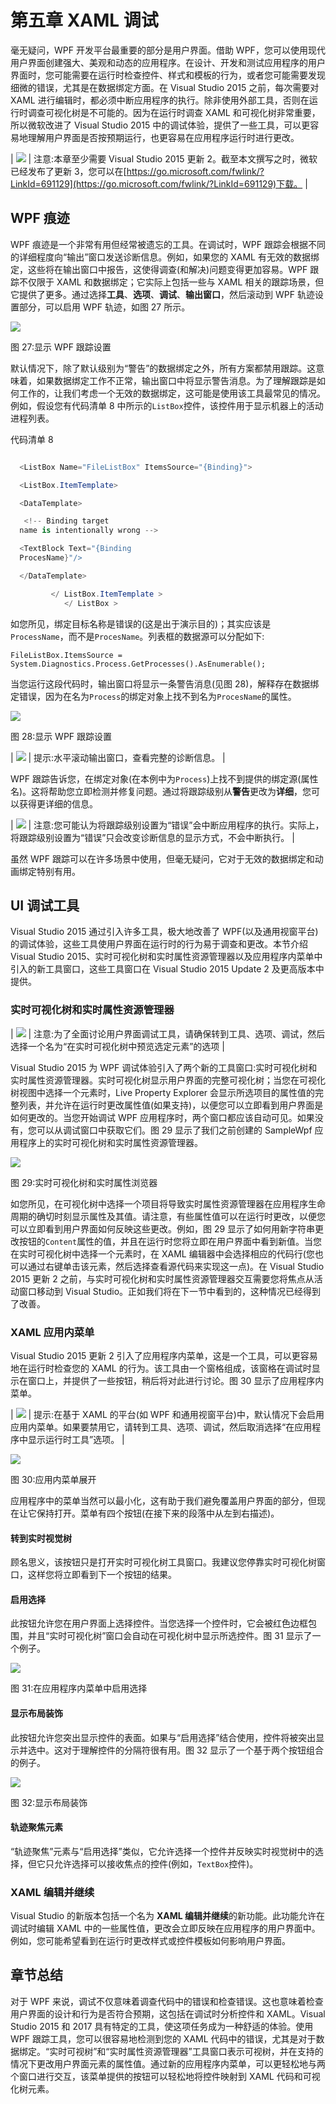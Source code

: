 # 第五章 XAML 调试

毫无疑问，WPF 开发平台最重要的部分是用户界面。借助 WPF，您可以使用现代用户界面创建强大、美观和动态的应用程序。在设计、开发和测试应用程序的用户界面时，您可能需要在运行时检查控件、样式和模板的行为，或者您可能需要发现细微的错误，尤其是在数据绑定方面。在 Visual Studio 2015 之前，每次需要对 XAML 进行编辑时，都必须中断应用程序的执行。除非使用外部工具，否则在运行时调查可视化树是不可能的。因为在运行时调查 XAML 和可视化树非常重要，所以微软改进了 Visual Studio 2015 中的调试体验，提供了一些工具，可以更容易地理解用户界面是否按预期运行，也更容易在应用程序运行时进行更改。

| ![](img/note.png) | 注意:本章至少需要 Visual Studio 2015 更新 2。截至本文撰写之时，微软已经发布了更新 3，您可以在[https://go.microsoft.com/fwlink/?LinkId=691129](https://go.microsoft.com/fwlink/?LinkId=691129)下载。 |

## WPF 痕迹

WPF 痕迹是一个非常有用但经常被遗忘的工具。在调试时，WPF 跟踪会根据不同的详细程度向“输出”窗口发送诊断信息。例如，如果您的 XAML 有无效的数据绑定，这些将在输出窗口中报告，这使得调查(和解决)问题变得更加容易。WPF 跟踪不仅限于 XAML 和数据绑定；它实际上包括一些与 XAML 相关的跟踪场景，但它提供了更多。通过选择**工具**、**选项**、**调试**、**输出窗口**，然后滚动到 WPF 轨迹设置部分，可以启用 WPF 轨迹，如图 27 所示。

![](img/image035.jpg)

图 27:显示 WPF 跟踪设置

默认情况下，除了默认级别为“警告”的数据绑定之外，所有方案都禁用跟踪。这意味着，如果数据绑定工作不正常，输出窗口中将显示警告消息。为了理解跟踪是如何工作的，让我们考虑一个无效的数据绑定，这可能是使用该工具最常见的情况。例如，假设您有代码清单 8 中所示的`ListBox`控件，该控件用于显示机器上的活动进程列表。

代码清单 8

```cs

  <ListBox Name="FileListBox" ItemsSource="{Binding}">

  <ListBox.ItemTemplate>

  <DataTemplate>

   <!-- Binding target
  name is intentionally wrong -->

  <TextBlock Text="{Binding
  ProcesName}"/>

  </DataTemplate>

         </ ListBox.ItemTemplate >
            </ ListBox >

```

如您所见，绑定目标名称是错误的(这是出于演示目的)；其实应该是`ProcessName`，而不是`ProcesName`。列表框的数据源可以分配如下:

`FileListBox.ItemsSource = System.Diagnostics.Process.GetProcesses().AsEnumerable();`

当您运行这段代码时，输出窗口将显示一条警告消息(见图 28)，解释存在数据绑定错误，因为在名为`Process`的绑定对象上找不到名为`ProcesName`的属性。

![](img/image036.jpg)

图 28:显示 WPF 跟踪设置

| ![](img/tip.png) | 提示:水平滚动输出窗口，查看完整的诊断信息。 |

WPF 跟踪告诉您，在绑定对象(在本例中为`Process`)上找不到提供的绑定源(属性名)。这将帮助您立即检测并修复问题。通过将跟踪级别从**警告**更改为**详细**，您可以获得更详细的信息。

| ![](img/note.png) | 注意:您可能认为将跟踪级别设置为“错误”会中断应用程序的执行。实际上，将跟踪级别设置为“错误”只会改变诊断信息的显示方式，不会中断执行。 |

虽然 WPF 跟踪可以在许多场景中使用，但毫无疑问，它对于无效的数据绑定和动画绑定特别有用。

## UI 调试工具

Visual Studio 2015 通过引入许多工具，极大地改善了 WPF(以及通用视窗平台)的调试体验，这些工具使用户界面在运行时的行为易于调查和更改。本节介绍 Visual Studio 2015、实时可视化树和实时属性资源管理器以及应用程序内菜单中引入的新工具窗口，这些工具窗口在 Visual Studio 2015 Update 2 及更高版本中提供。

### 实时可视化树和实时属性资源管理器

| ![](img/note.png) | 注意:为了全面讨论用户界面调试工具，请确保转到工具、选项、调试，然后选择一个名为“在实时可视化树中预览选定元素”的选项 |

Visual Studio 2015 为 WPF 调试体验引入了两个新的工具窗口:实时可视化树和实时属性资源管理器。实时可视化树显示用户界面的完整可视化树；当您在可视化树视图中选择一个元素时，Live Property Explorer 会显示所选项目的属性值的完整列表，并允许在运行时更改属性值(如果支持)，以便您可以立即看到用户界面是如何更改的。当您开始调试 WPF 应用程序时，两个窗口都应该自动可见。如果没有，您可以从调试窗口中获取它们。图 29 显示了我们之前创建的 SampleWpf 应用程序上的实时可视化树和实时属性资源管理器。

![](img/image038.jpg)

图 29:实时可视化树和实时属性浏览器

如您所见，在可视化树中选择一个项目将导致实时属性资源管理器在应用程序生命周期的确切时刻显示属性及其值。请注意，有些属性值可以在运行时更改，以便您可以立即看到用户界面如何反映这些更改。例如，图 29 显示了如何用新字符串更改按钮的`Content`属性的值，并且在运行时您将立即在用户界面中看到新值。当您在实时可视化树中选择一个元素时，在 XAML 编辑器中会选择相应的代码行(您也可以通过右键单击该元素，然后选择查看源代码来实现这一点)。在 Visual Studio 2015 更新 2 之前，与实时可视化树和实时属性资源管理器交互需要您将焦点从活动窗口移动到 Visual Studio。正如我们将在下一节中看到的，这种情况已经得到了改善。

### XAML 应用内菜单

Visual Studio 2015 更新 2 引入了应用程序内菜单，这是一个工具，可以更容易地在运行时检查您的 XAML 的行为。该工具由一个窗格组成，该窗格在调试时显示在窗口上，并提供了一些按钮，稍后将对此进行讨论。图 30 显示了应用程序内菜单。

| ![](img/tip.png) | 提示:在基于 XAML 的平台(如 WPF 和通用视窗平台)中，默认情况下会启用应用内菜单。如果要禁用它，请转到工具、选项、调试，然后取消选择“在应用程序中显示运行时工具”选项。 |

![](img/image039.jpg)

图 30:应用内菜单展开

应用程序中的菜单当然可以最小化，这有助于我们避免覆盖用户界面的部分，但现在让它保持打开。菜单有四个按钮(在接下来的段落中从左到右描述)。

#### 转到实时视觉树

顾名思义，该按钮只是打开实时可视化树工具窗口。我建议您停靠实时可视化树窗口，这样您将立即看到下一个按钮的结果。

#### 启用选择

此按钮允许您在用户界面上选择控件。当您选择一个控件时，它会被红色边框包围，并且“实时可视化树”窗口会自动在可视化树中显示所选控件。图 31 显示了一个例子。

![](img/image040.jpg)

图 31:在应用程序内菜单中启用选择

#### 显示布局装饰

此按钮允许您突出显示控件的表面。如果与“启用选择”结合使用，控件将被突出显示并选中。这对于理解控件的分隔符很有用。图 32 显示了一个基于两个按钮组合的例子。

![](img/image041.jpg)

图 32:显示布局装饰

#### 轨迹聚焦元素

“轨迹聚焦”元素与“启用选择”类似，它允许选择一个控件并反映实时视觉树中的选择，但它只允许选择可以接收焦点的控件(例如，`TextBox`控件)。

### XAML 编辑并继续

Visual Studio 的新版本包括一个名为 **XAML 编辑并继续**的新功能。此功能允许在调试时编辑 XAML 中的一些属性值，更改会立即反映在应用程序的用户界面中。例如，您可能希望看到在运行时更改样式或控件模板如何影响用户界面。

## 章节总结

对于 WPF 来说，调试不仅意味着调查代码中的错误和检查错误。这也意味着检查用户界面的设计和行为是否符合预期，这包括在调试时分析控件和 XAML。Visual Studio 2015 和 2017 具有特定的工具，使这项任务成为一种舒适的体验。使用 WPF 跟踪工具，您可以很容易地检测到您的 XAML 代码中的错误，尤其是对于数据绑定。“实时可视树”和“实时属性资源管理器”工具窗口表示可视树，并在支持的情况下更改用户界面元素的属性值。通过新的应用程序内菜单，可以更轻松地与两个窗口进行交互，该菜单提供的按钮可以轻松地将控件映射到 XAML 代码和可视化树元素。